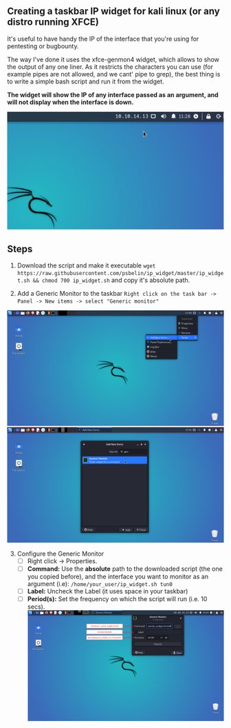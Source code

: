 ## Creating a taskbar IP widget for kali linux (or any distro running XFCE)
It's useful to have handy the IP of the interface that you're using for pentesting or bugbounty. 

The way I've done it uses the xfce-genmon4 widget, which allows to show the output of any one liner. As it restricts the characters you can use (for example pipes are not allowed, and we cant' pipe to grep), the best thing is to write a simple bash script and run it from the widget.

**The widget will show the IP of any interface passed as an argument, and will not display when the interface is down.**

![Appearance](https://github.com/psbelin/ip_widget/blob/master/images/0.png)

## Steps
1. Download the script and make it executable
`wget https://raw.githubusercontent.com/psbelin/ip_widget/master/ip_widget.sh && chmod 700 ip_widget.sh`
 and copy it's absolute path.

2. Add a Generic Monitor to the taskbar
`Right click on the task bar -> Panel -> New items -> select "Generic monitor"`

![Steps](https://github.com/psbelin/ip_widget/blob/master/images/1.png)
![Steps](https://github.com/psbelin/ip_widget/blob/master/images/2.png)

3. Configure the Generic Monitor
   - [ ] Right click -> Properties. 
   - [ ] **Command:**   Use the **absolute** path to the downloaded script (the one you copied before), and the interface you want to monitor as an argument (i.e): `/home/your_user/ip_widget.sh tun0`
   - [ ] **Label:**     Uncheck the Label (it uses space in your taskbar)
   - [ ] **Period(s):** Set the frequency on which the script will run (i.e. 10 secs).
   ![Config](https://github.com/psbelin/ip_widget/blob/master/images/3.png)
